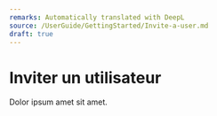 ```yaml
---
remarks: Automatically translated with DeepL
source: /UserGuide/GettingStarted/Invite-a-user.md
draft: true
---
```


# Inviter un utilisateur

Dolor ipsum amet sit amet.
